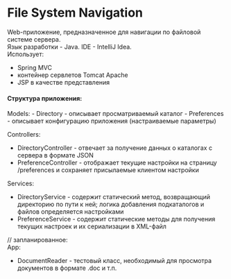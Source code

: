 # File System Navigation
Web-приложение, предназначенное для навигации по файловой системе сервера. <br>
Язык разработки - Java. IDE - IntelliJ Idea.<br> 
Использует:
  - Spring MVC
  - контейнер сервлетов Tomcat Apache
  - JSP в качестве представления

<h4>Структура приложения:</h4>
Models:
  - Directory - описывает просматриваемый каталог
  - Preferences - описывает конфигурацию приложения (настраиваемые параметры)
  
Controllers:
  - DirectoryController - отвечает за получение данных о каталогах с сервера в формате JSON
  - PreferenceController - отображает текущие настройки на страницу /preferences и сохраняет присылаемые клиентом настройки
  
Services:
  - DirectoryService - содержит статический метод, возвращающий директорию по пути к ней; логика добавления подкаталогов и файлов определяется настройками
  - PreferenceService - содержит статические методы для получения текущих настроек и их сериализации в XML-файл
  
// запланированное:  
App:
  - DocumentReader - тестовый класс, необходимый для просмотра документов в формате .doc и т.п.
